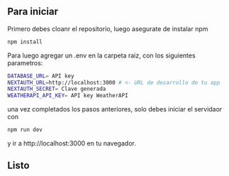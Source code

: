 ## Para iniciar

Primero debes cloanr el repositorio, luego asegurate de instalar npm

```bash 
npm install
```

Para luego agregar un .env en la carpeta raiz, con los siguientes parametros:

```bash
DATABASE_URL= API key
NEXTAUTH_URL=http://localhost:3000 # <- URL de desarrollo de tu app
NEXTAUTH_SECRET= Clave generada
WEATHERAPI_API_KEY= API key WeatherAPI
```
una vez completados los pasos anteriores, solo debes iniciar el servidaor con

```bash
npm run dev
```
y ir a http://localhost:3000  en tu navegador.

## Listo

